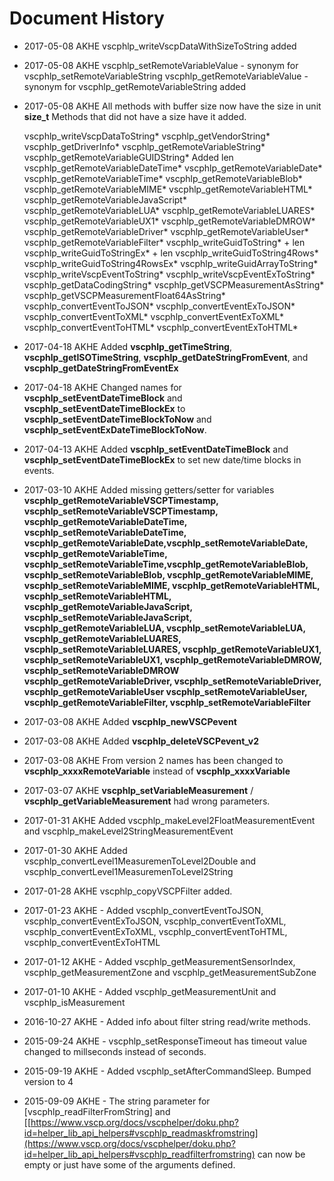 # Document History

*  2017-05-08 AKHE vscphlp_writeVscpDataWithSizeToString added

*  2017-05-08 AKHE vscphlp_setRemoteVariableValue - synonym for vscphlp_setRemoteVariableString vscphlp_getRemoteVariableValue - synonym for vscphlp_getRemoteVariableString added

*  2017-05-08 AKHE All methods with buffer size now have the size in unit **size_t** Methods that did not have a size have it added. 

	
	vscphlp_writeVscpDataToString*
	vscphlp_getVendorString*
	vscphlp_getDriverInfo*
	vscphlp_getRemoteVariableString* 
	vscphlp_getRemoteVariableGUIDString* Added len
	vscphlp_getRemoteVariableDateTime*
	vscphlp_getRemoteVariableDate*
	vscphlp_getRemoteVariableTime*
	vscphlp_getRemoteVariableBlob*
	vscphlp_getRemoteVariableMIME*
	vscphlp_getRemoteVariableHTML*
	vscphlp_getRemoteVariableJavaScript*
	vscphlp_getRemoteVariableLUA*
	vscphlp_getRemoteVariableLUARES*
	vscphlp_getRemoteVariableUX1*
	vscphlp_getRemoteVariableDMROW*
	vscphlp_getRemoteVariableDriver*
	vscphlp_getRemoteVariableUser*
	vscphlp_getRemoteVariableFilter*
	vscphlp_writeGuidToString* + len
	vscphlp_writeGuidToStringEx* + len
	vscphlp_writeGuidToString4Rows*
	vscphlp_writeGuidToString4RowsEx*
	vscphlp_writeGuidArrayToString*
	vscphlp_writeVscpEventToString*
	vscphlp_writeVscpEventExToString*
	vscphlp_getDataCodingString*
	vscphlp_getVSCPMeasurementAsString*
	vscphlp_getVSCPMeasurementFloat64AsString*
	vscphlp_convertEventToJSON*
	vscphlp_convertEventExToJSON*
	vscphlp_convertEventToXML*
	vscphlp_convertEventExToXML*
	vscphlp_convertEventToHTML*
	vscphlp_convertEventExToHTML*



*  2017-04-18 AKHE Added **vscphlp_getTimeString**, **vscphlp_getISOTimeString**, **vscphlp_getDateStringFromEvent**, and **vscphlp_getDateStringFromEventEx** 

*  2017-04-18 AKHE Changed names for **vscphlp_setEventDateTimeBlock** and **vscphlp_setEventDateTimeBlockEx** to **vscphlp_setEventDateTimeBlockToNow** and **vscphlp_setEventExDateTimeBlockToNow**.

*  2017-04-13 AKHE Added **vscphlp_setEventDateTimeBlock** and **vscphlp_setEventDateTimeBlockEx** to set new date/time blocks in events.

*  2017-03-10 AKHE Added missing getters/setter for variables **vscphlp_getRemoteVariableVSCPTimestamp, vscphlp_setRemoteVariableVSCPTimestamp, vscphlp_getRemoteVariableDateTime, vscphlp_setRemoteVariableDateTime, vscphlp_getRemoteVariableDate,vscphlp_setRemoteVariableDate, vscphlp_getRemoteVariableTime, vscphlp_setRemoteVariableTime,vscphlp_getRemoteVariableBlob, vscphlp_setRemoteVariableBlob, vscphlp_getRemoteVariableMIME, vscphlp_setRemoteVariableMIME, vscphlp_getRemoteVariableHTML, vscphlp_setRemoteVariableHTML, vscphlp_getRemoteVariableJavaScript, vscphlp_setRemoteVariableJavaScript, vscphlp_getRemoteVariableLUA, vscphlp_setRemoteVariableLUA, vscphlp_getRemoteVariableLUARES, vscphlp_setRemoteVariableLUARES, vscphlp_getRemoteVariableUX1, vscphlp_setRemoteVariableUX1, vscphlp_getRemoteVariableDMROW, vscphlp_setRemoteVariableDMROW
vscphlp_getRemoteVariableDriver, vscphlp_setRemoteVariableDriver, vscphlp_getRemoteVariableUser
vscphlp_setRemoteVariableUser, vscphlp_getRemoteVariableFilter, vscphlp_setRemoteVariableFilter**

*  2017-03-08 AKHE Added **vscphlp_newVSCPevent**

*  2017-03-08 AKHE Added **vscphlp_deleteVSCPevent_v2**

*  2017-03-08 AKHE From version 2 names has been changed to **vscphlp_xxxxRemoteVariable** instead of **vscphlp_xxxxVariable**

*  2017-03-07 AKHE **vscphlp_setVariableMeasurement** / **vscphlp_getVariableMeasurement** had wrong parameters.

*  2017-01-31 AKHE Added vscphlp_makeLevel2FloatMeasurementEvent and vscphlp_makeLevel2StringMeasurementEvent

*  2017-01-30 AKHE Added vscphlp_convertLevel1MeasuremenToLevel2Double and vscphlp_convertLevel1MeasuremenToLevel2String

*  2017-01-28 AKHE vscphlp_copyVSCPFilter added.

*  2017-01-23 AKHE - Added vscphlp_convertEventToJSON, vscphlp_convertEventExToJSON, vscphlp_convertEventToXML, vscphlp_convertEventExToXML, vscphlp_convertEventToHTML, vscphlp_convertEventExToHTML

*  2017-01-12 AKHE - Added vscphlp_getMeasurementSensorIndex, vscphlp_getMeasurementZone and vscphlp_getMeasurementSubZone

*  2017-01-10 AKHE - Added vscphlp_getMeasurementUnit and vscphlp_isMeasurement

*  2016-10-27 AKHE - Added info about filter string read/write methods. 

*  2015-09-24 AKHE - vscphlp_setResponseTimeout has timeout value changed to millseconds instead of seconds.

*  2015-09-19 AKHE - Added vscphlp_setAfterCommandSleep. Bumped version to 4

*  2015-09-09 AKHE - The string parameter for [vscphlp_readFilterFromString] and [[https://www.vscp.org/docs/vscphelper/doku.php?id=helper_lib_api_helpers#vscphlp_readmaskfromstring](https://www.vscp.org/docs/vscphelper/doku.php?id=helper_lib_api_helpers#vscphlp_readfilterfromstring) can now be empty or just have some of the arguments defined. 


